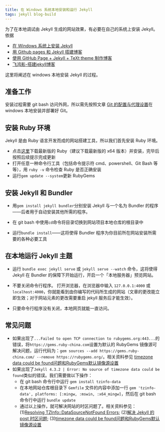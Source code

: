 ```yaml
---
title: 在 Windows 系统本地安装和运行 Jekyll
tags: jekyll blog-build
---
```


为了在本地调试由 Jekyll 生成的网站效果，有必要在自己的系统上安装 Jekyll。依据

- [在 Windows 系统上安装 Jekyll](https://www.xjtu-blacksmith.cn/notes/install-jekyll-on-windows)
- [用 Github pages 和 Jekyll 搭建博客](https://yuleii.github.io/2020/06/09/build-blog-with-github-pages-and-jekyll.html)
- [使用 GitHub Page + Jekyll + TeXt theme 制作博客](https://zhuanlan.zhihu.com/p/385384830)
- [飞鸿影-搭建jekyll博客](https://www.cnblogs.com/52fhy/p/5096251.html)

这里将阐述在 windows 本地安装 Jekyll 的过程。

<!--more-->

## 准备工作

安装过程需要 git bash 访问外网，所以需先按照文章 [Git 的配置与代理设置](https://meiting-wang.github.io/2023/08/04/git%E7%9A%84%E9%85%8D%E7%BD%AE%E4%B8%8E%E4%BB%A3%E7%90%86%E8%AE%BE%E7%BD%AE.html)在 windows 本地安装并部署好 Git。

## 安装 Ruby 环境

Jekyll 是由 Ruby 语言开发而成的网站搭建工具，所以我们首先安装 Ruby 环境。

- 点击[这里](https://rubyinstaller.org/downloads/)下载最新版的 Ruby（建议下载最新版的 x64 版本）并安装，完毕后按照后续提示完成更新
- 打开任意一种命令行工具（包括命令提示符 cmd、powershell、Git Bash 等等），用 `ruby -v` 命令检查 Ruby 是否正确安装
- 运行`gem update --system`更新 RubyGems

## 安装 Jekyll 和 Bundler

- 用`gem install jekyll bundler`分别安装 Jekyll 与一个名为 Bundler 的程序——后者用于自动安装其他所需的程序。

- 在 git bash 中使用`cd`命令将目录切换到网站项目本地仓库的根目录中

- 运行`bundle install`——这将使得 Bundler 程序为你目前所在网站安装所需要的各种必要工具

## 在本地运行 Jekyll  主题

- 运行 `bundle exec jekyll serve` 或 `jekyll serve --watch` 命令，这将使得 Jekyll 在 Bundler 的保障下开始运行，开启一个「本地服务器」预览网站。

- 不要关闭命令行程序。 打开浏览器，在浏览器中输入 `127.0.0.1:4000` 或 `localhost:4000`，你就能看到由你编写的代码所生成的网站（文章的更改能立即生效；对于网站元素的更改需要重启 jekyll 服务后才能生效）。

- 只要命令行程序没有关闭，本地网页就能一直访问。

## 常见问题

- 如果出现了`...Failed to open TCP connection to rubygems.org:443...`的错误，将`https://gems.ruby-china.com`设置为默认的 RubyGems 镜像源可解决问题，运行代码为：`gem sources --add https://gems.ruby-china.com/ --remove https://rubygems.org/`。相关资料参见 [timezone data could be found问题和RubyGems默认镜像源设置](https://blog.csdn.net/shysea2019/article/details/130647010)
- 如果出现了`Jekyll 4.3.2 | Error: No source of timezone data could be found`类似的错误。我们需要做以下操作：
  - 在 git bash 命令行中运行 `gem install tzinfo-data`
  - 在本地网站仓库根目录下 `Gemfile` 文件的内容中添加一行 `gem 'tzinfo-data', platforms: [:mingw, :mswin, :x64_mingw]`，然后在 git bash 命令行中运行 `bundle update`
  - 通过以上操作，就可解决网站的时区问题了。相关资料参见：(1)[Resolving TZInfo::DataSourceNotFound Errors](https://github.com/tzinfo/tzinfo/wiki/Resolving-TZInfo::DataSourceNotFound-Errors); (2)[解决 Jekyll 的 post 时区问题](https://blog.jasongzy.com/jekyll-timezone.html); (3)[timezone data could be found问题和RubyGems默认镜像源设置](https://blog.csdn.net/shysea2019/article/details/130647010)











